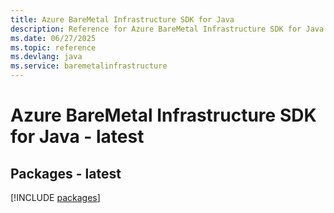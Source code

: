 ```yaml
---
title: Azure BareMetal Infrastructure SDK for Java
description: Reference for Azure BareMetal Infrastructure SDK for Java
ms.date: 06/27/2025
ms.topic: reference
ms.devlang: java
ms.service: baremetalinfrastructure
---
```

# Azure BareMetal Infrastructure SDK for Java - latest
## Packages - latest
[!INCLUDE [packages](baremetal-infrastructure-index.md)]